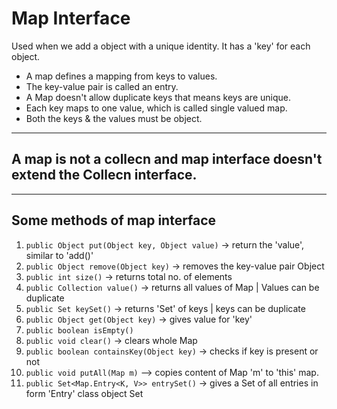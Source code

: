 # Map Interface

Used when we add a object with a unique identity. It has a 'key' for each object.

* A map defines a mapping from keys to values.
* The key-value pair is called an entry.
* A Map doesn't allow duplicate keys that means keys are unique.
* Each key maps to one value, which is called single valued map.
* Both the keys & the values must be object.

---

## **A map is not a collecn and map interface doesn't extend the Collecn interface.**

---

## Some methods of map interface

1. `public Object put(Object key, Object value)` -> return the 'value', similar to 'add()'
2. `public Object remove(Object key)` -> removes the key-value pair Object
3. `public int size()` -> returns total no. of elements
4. `public Collection value()` -> returns all values of Map | Values can be duplicate
5. `public Set keySet()` -> returns 'Set' of keys | keys can be duplicate
6. `public Object get(Object key)` -> gives value for 'key'
7. `public boolean isEmpty()`
8. `public void clear()` -> clears whole Map
9. `public boolean containsKey(Object key)` -> checks if key is present or not
10. `public void putAll(Map m)` --> copies content of Map 'm' to 'this' map.
11. `public Set<Map.Entry<K, V>> entrySet()` -> gives a Set of all entries in form 'Entry' class object Set